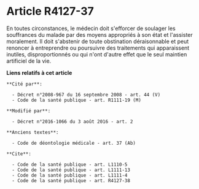 # Article R4127-37

En toutes circonstances, le médecin doit s'efforcer de soulager les souffrances du malade par des moyens appropriés à son
état et l'assister moralement. Il doit s'abstenir de toute obstination déraisonnable et peut renoncer à entreprendre ou
poursuivre des traitements qui apparaissent inutiles, disproportionnés ou qui n'ont d'autre effet que le seul maintien
artificiel de la vie.

**Liens relatifs à cet article**

	**Cité par**:

	  - Décret n°2008-967 du 16 septembre 2008 - art. 44 (V)
	  - Code de la santé publique - art. R1111-19 (M)

	**Modifié par**:

	  - Décret n°2016-1066 du 3 août 2016 - art. 2

	**Anciens textes**:

	  - Code de déontologie médicale - art. 37 (Ab)

	**Cite**:

	  - Code de la santé publique - art. L1110-5
	  - Code de la santé publique - art. L1111-13
	  - Code de la santé publique - art. L1111-4
	  - Code de la santé publique - art. R4127-38

